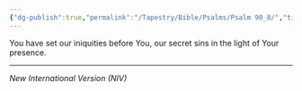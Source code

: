 ```yaml
---
{"dg-publish":true,"permalink":"/Tapestry/Bible/Psalms/Psalm 90_8/","title":"Psalm 90:8","hide":true,"tags":["bible-verse","bible-verse"],"dgHomeLink":true,"dgShowLocalGraph":true,"dgEnableSearch":true}
---
```


You have set our iniquities before You, our secret sins in the light of Your presence.

---
*New International Version (NIV)*

